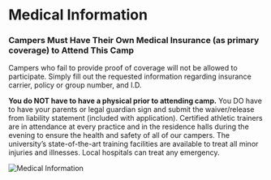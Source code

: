 Medical Information
===================

### Campers Must Have Their Own Medical Insurance (as primary coverage) to Attend This Camp

Campers who fail to provide proof of coverage will not be allowed to
participate. Simply fill out the requested information regarding
insurance carrier, policy or group number, and I.D.

**You do NOT have to have a physical prior to attending camp.** You DO
have to have your parents or legal guardian sign and submit the
waiver/release from liability statement (included with application).
Certified athletic trainers are in attendance at every practice and in
the residence halls during the evening to ensure the health and safety
of all of our campers. The university’s state-of-the-art training
facilities are available to treat all minor injuries and illnesses.
Local hospitals can treat any emergency.

![Medical Information](/media/4e80dfe2e271a-medical_information.jpg)
